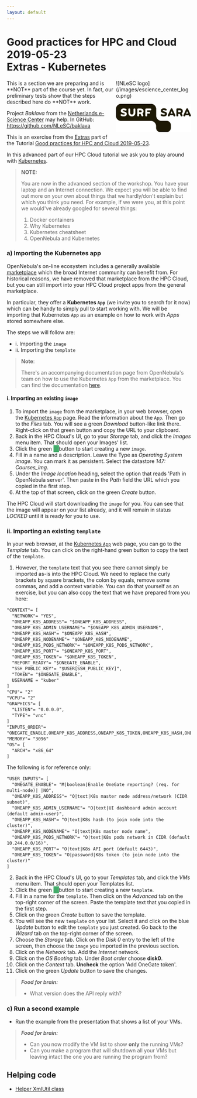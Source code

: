 ```yaml
---
layout: default
---
```


# Good practices for HPC and Cloud 2019-05-23  <br/> Extras - Kubernetes

<div style="float:right;max-width:205px;" markdown="1">
![NLeSC logo](/images/escience_center_logo.png)

![SURFsara logo](/images/SURFsara_logo.png)
</div>

<div class="alert alert-danger" markdown="1">
<i class="fa fa-exclamation-triangle fa-2x" aria-hidden="true"></i>
This is a section we are preparing and is **NOT** part of the course yet. In fact, our preliminary tests show that the steps described here do **NOT** work.

Project _Baklava_ from the [Netherlands e-Science Center](https://www.esciencecenter.nl/) may help. In GitHub: https://github.com/NLeSC/baklava
</div>


This is an exercise from the [Extras](extras) part of the Tutorial [Good practices for HPC and Cloud 2019-05-23](.).

In this advanced part of our HPC Cloud tutorial we ask you to play around with [Kubernetes](https://kubernetes.io/).

>**NOTE:**
>
>You are now in the advanced section of the workshop. You have your laptop and an Internet connection. We expect you will be able to find out more on your own about things that we hardly/don't explain but which you think you need. For example, if we were you, at this point we would've already googled for several things: 
>
>1. Docker containers
>1. Why Kubernetes
>1. Kubernetes cheatsheet
>1. OpenNebula and Kubernetes

### a) Importing the Kubernetes app

OpenNebula's on-line ecosystem includes a generally available [marketplace](http://marketplace.opennebula.systems/appliance) which the broad Internet community can benefit from. For historical reasons, we have removed that marketplace from the HPC Cloud, but you can still import into your HPC Cloud project apps from the general marketplace. 

In particular, they offer a **Kubernetes `App`** (we invite you to search for it now) which can be handy to simply pull to start working with. We will be importing that Kubernetes `App` as an example on how to work with _Apps_ stored somewhere else.

The steps we will follow are:

* i. Importing the `image`
* ii. Importing the `template`

>**Note**:
>
>There's an accompanying documentation page from OpenNebula's team on how to use the Kubernetes `App` from the marketplace. You can find the documentation [here](http://marketplace.opennebula.org/docs/service/kubernetes.html).

#### i. Importing an existing `image`

1. To import the `image` from the marketplace, in your web browser, open the [Kubernetes `App`](http://marketplace.opennebula.systems/appliance/edc648b6-5958-4370-9b66-555fd5846182) page. Read the information about the `App`. Then go to the _Files_ tab. You will see a green _Download_ button-like link there. Right-click on that green button and copy the URL to your clipboard. 
2. Back in the HPC Cloud's UI, go to your _Storage_ tab, and click the _Images_ menu item. That should open your Images' list.
3. Click the green _<i class="fa fa-plus" style="background-color:#43AC6A;border-color:#368a55;color:#fff;padding:1px 1ex 1px 1ex;"></i>_ button to start creating a new `image`.
4. Fill in a name and a description. Leave the Type as _Operating System image_. You can mark it as persistent. Select the datastore _147: Courses\_img_. 
5. Under the _Image location_ heading, select the option that reads 'Path in OpenNebula server'. Then paste in the _Path_ field the URL which you copied in the first step.
6. At the top of that screen, click on the green _Create_ button.

The HPC Cloud will start downloading the `image` for you. You can see that the image will appear on your list already, and it will remain in status _LOCKED_ until it is ready for you to use. 

### ii. Importing an existing `template`

In your web browser, at the [Kubernetes `App`](http://marketplace.opennebula.systems/appliance/edc648b6-5958-4370-9b66-555fd5846182) web page, you can go to the _Template_ tab. You can click on the right-hand green button to copy the text of the `template`.

1. However, the `template` text that you see there cannot simply be imported as-is into the HPC Cloud. We need to replace the curly brackets by square brackets, the colon by equals, remove some commas, and add a context variable. You can do that yourself as an exercise, but you can also copy the text that we have prepared from you here:

```
"CONTEXT"= [
  "NETWORK"= "YES",
  "ONEAPP_K8S_ADDRESS"= "$ONEAPP_K8S_ADDRESS",
  "ONEAPP_K8S_ADMIN_USERNAME"= "$ONEAPP_K8S_ADMIN_USERNAME",
  "ONEAPP_K8S_HASH"= "$ONEAPP_K8S_HASH",
  "ONEAPP_K8S_NODENAME"= "$ONEAPP_K8S_NODENAME",
  "ONEAPP_K8S_PODS_NETWORK"= "$ONEAPP_K8S_PODS_NETWORK",
  "ONEAPP_K8S_PORT"= "$ONEAPP_K8S_PORT",
  "ONEAPP_K8S_TOKEN"= "$ONEAPP_K8S_TOKEN",
  "REPORT_READY"= "$ONEGATE_ENABLE",
  "SSH_PUBLIC_KEY"= "$USER[SSH_PUBLIC_KEY]",
  "TOKEN"= "$ONEGATE_ENABLE",
  USERNAME = "kuber" 
]
"CPU"= "2"
"VCPU"= "2"
"GRAPHICS"= [
  "LISTEN"= "0.0.0.0",
  "TYPE"= "vnc"
]
"INPUTS_ORDER"= "ONEGATE_ENABLE,ONEAPP_K8S_ADDRESS,ONEAPP_K8S_TOKEN,ONEAPP_K8S_HASH,ONEAPP_K8S_NODENAME,ONEAPP_K8S_PORT,ONEAPP_K8S_PODS_NETWORK,ONEAPP_K8S_ADMIN_USERNAME"
"MEMORY"= "3096"
"OS"= [
  "ARCH"= "x86_64"
]
```

The following is for reference only:

```
"USER_INPUTS"= [
  "ONEGATE_ENABLE"= "M|boolean|Enable OneGate reporting? (req. for multi-node)| |NO",
  "ONEAPP_K8S_ADDRESS"= "O|text|K8s master node address/network (CIDR subnet)",
  "ONEAPP_K8S_ADMIN_USERNAME"= "O|text|UI dashboard admin account (default admin-user)",
  "ONEAPP_K8S_HASH"= "O|text|K8s hash (to join node into the cluster)",
  "ONEAPP_K8S_NODENAME"= "O|text|K8s master node name",
  "ONEAPP_K8S_PODS_NETWORK"= "O|text|K8s pods network in CIDR (default 10.244.0.0/16)",
  "ONEAPP_K8S_PORT"= "O|text|K8s API port (default 6443)",
  "ONEAPP_K8S_TOKEN"= "O|password|K8s token (to join node into the cluster)"
]
```

2. Back in the HPC Cloud's UI, go to your _Templates_ tab, and click the _VMs_ menu item. That should open your Templates list.
3. Click the green _<i class="fa fa-plus" style="background-color:#43AC6A;border-color:#368a55;color:#fff;padding:1px 1ex 1px 1ex;"></i>_ button to start creating a new `template`.
4. Fill in a name for the `template`. Then click on the _Advanced_ tab on the top-right corner of the screen. Paste the template text that you copied in the first step.
5. Click on the green _Create_ button to save the template.
6. You will see the new `template` on your list. Select it and click on the blue _Update_ button to edit the `template` you just created. Go back to the _Wizard_ tab on the top-right corner of the screen. 
7.  Choose the _Storage_ tab. Click on the _Disk 0_ entry to the left of the screen, then choose the `image` you imported in the previous section. 
8.  Click on the _Network_ tab. Add the _Internet_ network.
9.  Click on the _OS Booting_ tab. Under _Boot order_ choose **disk0**.
10. Click on the _Context_ tab. **Uncheck** the option 'Add OneGate token'.
11. Click on the green _Update_ button to save the changes.


> **_Food for brain:_**
>
> * What version does the API reply with?

### c) Run a second example

* Run the example from the presentation that shows a list of your VMs.

> **_Food for brain:_**
>
> * Can you now modify the VM list to show **only** the running VMs?
> * Can you make a program that will shutdown all your VMs but leaving intact the one you are running the program from?

## <a name="xml_print"></a> Helping code
 
  * [Helper XmlUtil class](./code/xml_util.py)
